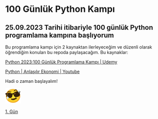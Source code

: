 # 100 Günlük Python Kampı
## 25.09.2023 Tarihi itibariyle 100 günlük Python programlama kampına başlıyorum

Bu programlama kampı için 2 kaynaktan ilerleyeceğim ve düzenli olarak öğrendiğim konuları bu repoda paylaşacağım. Bu kaynaklar:

[Python 2023:100 Günlük Programlama Kampı | Udemy](https://www.udemy.com/course/python-100-gunluk-yazilim-kampi/)

[Python | Anlaşılır Ekonomi | Youtube](https://www.youtube.com/playlist?list=PLK8LlaNiWQOusZmEzLunxfgti9-ciRuXe)

Hadi o zaman başlayalım! 

![resim](emoji.png)

[1. Gün](/Gün1/GUN1.md) 